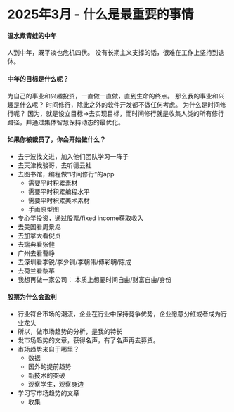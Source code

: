 # 2025年3月 - 什么是最重要的事情

#### 温水煮青蛙的中年
人到中年，既平淡也危机四伏。 
没有长期主义支撑的话，很难在工作上坚持到退休。

#### 中年的目标是什么呢？
为自己的事业和兴趣投资，一直做一直做，直到生命的终点。 
那么我的事业和兴趣是什么呢？ 时间修行，除此之外的软件开发都不做任何考虑。
为什么是时间修行呢？
因为，就是设立目标->去实现目标，而时间修行就是收集人类的所有修行路径，并通过集体智慧保持动态的最优化。


#### 如果你被裁员了，你会开始做什么？
- 去宁波找文进，加入他们团队学习一阵子
- 去天津找骏哥，去听德云社
- 去图书馆，编程做“时间修行”的app
    - 需要平时积累素材
    - 需要平时积累编程水平
    - 需要平时积累美术素材
    - 手画原型图
- 专心学投资，通过股票/fixed income获取收入
- 去美国看周景龙
- 去加拿大看倪贞
- 去瑞典看张健
- 广州去看曹峥
- 去深圳看李锐/李少钏/李朝伟/傅彩明/陈成
- 去荷兰看黎苹
- 我想再做一家公司： 本质上想要时间自由/财富自由/身份

#### 股票为什么会盈利
- 行业符合市场的潮流，企业在行业中保持竞争优势，企业愿意分红或者成为行业龙头
- 所以，做市场趋势的分析，是我的特长
- 发市场趋势的文章，获得名声，有了名声再去募资。
- 市场趋势来自于哪里？
    - 数据
    - 国外的提前趋势
    - 新技术的突破
    - 观察学生，观察身边
- 学习写市场趋势的文章
    - 收集
